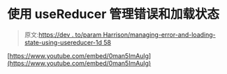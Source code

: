 # 使用 useReducer 管理错误和加载状态

> 原文:[https://dev . to/param Harrison/managing-error-and-loading-state-using-usereducer-1d 58](https://dev.to/paramharrison/managing-error-and-loading-state-using-usereducer-1d58)

[https://www.youtube.com/embed/0man5ImAulg](https://www.youtube.com/embed/0man5ImAulg)